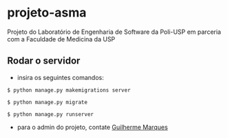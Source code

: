 # projeto-asma
Projeto do Laboratório de Engenharia de Software da Poli-USP em parceria com a Faculdade de Medicina da USP

## Rodar o servidor
- insira os seguintes comandos:

```
$ python manage.py makemigrations server
```
```
$ python manage.py migrate
```
```
$ python manage.py runserver
```

- para o admin do projeto, contate [Guilherme Marques](mailto:guicmarques@usp.br)